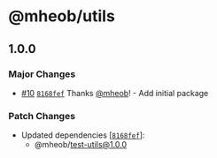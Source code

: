 # @mheob/utils

## 1.0.0
### Major Changes



- [#10](https://github.com/mheob/react-ui-library/pull/10) [`8168fef`](https://github.com/mheob/react-ui-library/commit/8168fefee1484ef6e1a122007e46bd90a87c08b2) Thanks [@mheob](https://github.com/mheob)! - Add initial package


### Patch Changes

- Updated dependencies [[`8168fef`](https://github.com/mheob/react-ui-library/commit/8168fefee1484ef6e1a122007e46bd90a87c08b2)]:
  - @mheob/test-utils@1.0.0
